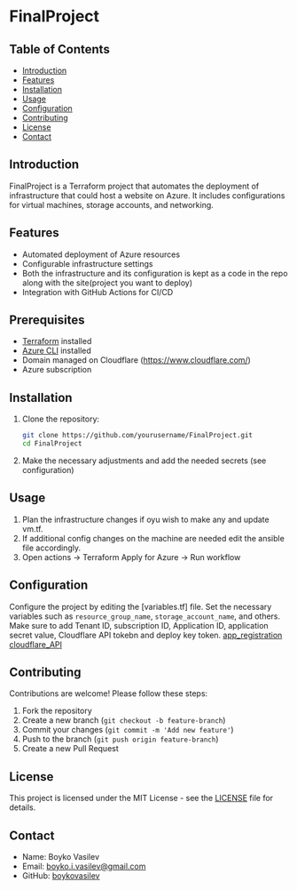 # FinalProject

## Table of Contents
- [Introduction](#introduction)
- [Features](#features)
- [Installation](#installation)
- [Usage](#usage)
- [Configuration](#configuration)
- [Contributing](#contributing)
- [License](#license)
- [Contact](#contact)

## Introduction
FinalProject is a Terraform project that automates the deployment of infrastructure that could host a website on Azure. It includes configurations for virtual machines, storage accounts, and networking.

## Features
- Automated deployment of Azure resources
- Configurable infrastructure settings
- Both the infrastructure and its configuration is kept as a code in the repo along with the site(project you want to deploy)
- Integration with GitHub Actions for CI/CD

## Prerequisites
- [Terraform](https://www.terraform.io/downloads.html) installed
- [Azure CLI](https://docs.microsoft.com/en-us/cli/azure/install-azure-cli) installed
- Domain managed on Cloudflare (https://www.cloudflare.com/)
- Azure subscription

## Installation
1. Clone the repository:
    ```sh
    git clone https://github.com/yourusername/FinalProject.git
    cd FinalProject
    ```
2. Make the necessary adjustments and add the needed secrets (see configuration)

## Usage
1. Plan the infrastructure changes if oyu wish to make any and update vm.tf.
2. If additional config changes on the machine are needed edit the ansible file accordingly. 
3. Open actions -> Terraform Apply for Azure -> Run workflow 
   

## Configuration
Configure the project by editing the [variables.tf] file. Set the necessary variables such as `resource_group_name`, `storage_account_name`, and others. Make sure to add Tenant ID, subscription ID, Application ID, application secret value, Cloudflare API tokebn and deploy key token. 
[app_registration](https://learn.microsoft.com/en-us/azure/developer/github/connect-from-azure-openid-connect)
[cloudflare_API](https://developers.cloudflare.com/api/resources/dns/subresources/records/methods/create/)

## Contributing
Contributions are welcome! Please follow these steps:
1. Fork the repository
2. Create a new branch (`git checkout -b feature-branch`)
3. Commit your changes (`git commit -m 'Add new feature'`)
4. Push to the branch (`git push origin feature-branch`)
5. Create a new Pull Request

## License
This project is licensed under the MIT License - see the [LICENSE](https://github.com/boykovasilev/FinalProject/blob/main/LICENSE) file for details.

## Contact
- Name: Boyko Vasilev
- Email: boyko.i.vasilev@gmail.com
- GitHub: [boykovasilev](https://github.com/boykovasilev)